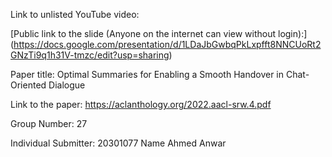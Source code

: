 Link to unlisted YouTube video:


[Public link to the slide (Anyone on the internet can view without login):]
(https://docs.google.com/presentation/d/1LDaJbGwbqPkLxpfft8NNCUoRt2GNzTi9q1h31V-tmzc/edit?usp=sharing)

Paper title:
Optimal Summaries for Enabling a Smooth Handover in Chat-Oriented Dialogue

Link to the paper:
https://aclanthology.org/2022.aacl-srw.4.pdf

Group Number: 
27

Individual Submitter:
20301077 Name Ahmed Anwar
